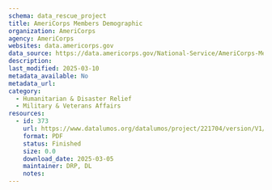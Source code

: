 ```yaml
---
schema: data_rescue_project 
title: AmeriCorps Members Demographic
organization: AmeriCorps
agency: AmeriCorps
websites: data.americorps.gov
data_source: https://data.americorps.gov/National-Service/AmeriCorps-Members-Demographic/2ca3-89j5/about_data
description: 
last_modified: 2025-03-10
metadata_available: No
metadata_url: 
category:
  - Humanitarian & Disaster Relief 
  - Military & Veterans Affairs 
resources:
  - id: 373
    url: https://www.datalumos.org/datalumos/project/221704/version/V1/view
    format: PDF
    status: Finished
    size: 0.0
    download_date: 2025-03-05
    maintainer: DRP, DL
    notes: 
---
```

